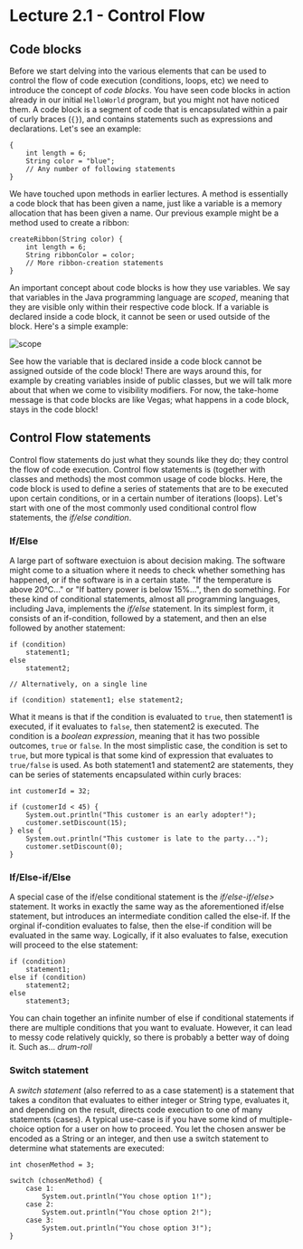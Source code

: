 # Lecture 2.1 - Control Flow
## Code blocks
Before we start delving into the various elements that can be used to control the flow of code execution (conditions, loops, etc) we need to introduce the concept of <i>code blocks</i>. You have seen code blocks in action already in our initial `HelloWorld` program, but you might not have noticed them. A code block is a segment of code that is encapsulated within a pair of curly braces (`{}`), and contains statements such as expressions and declarations. Let's see an example:
```
{
    int length = 6;
    String color = "blue";
    // Any number of following statements
}
```
We have touched upon methods in earlier lectures. A method is essentially a code block that has been given a name, just like a variable is a memory allocation that has been given a name. Our previous example might be a method used to create a ribbon:
```
createRibbon(String color) {
    int length = 6;
    String ribbonColor = color;
    // More ribbon-creation statements
} 
```
An important concept about code blocks is how they use variables. We say that variables in the Java programming language are <i>scoped</i>, meaning that they are visible only within their respective code block. If a variable is declared inside a code block, it cannot be seen or used outside of the block. Here's a simple example:

![scope](/assets/lecture_1/scope.png)

See how the variable that is declared inside a code block cannot be assigned outside of the code block! There are ways around this, for example by creating variables inside of public classes, but we will talk more about that when we come to visibility modifiers. For now, the take-home message is that code blocks are like Vegas; what happens in a code block, stays in the code block!

## Control Flow statements
Control flow statements do just what they sounds like they do; they control the flow of code execution. Control flow statements is (together with classes and methods) the most common usage of code blocks. Here, the code block is used to define a series of statements that are to be executed upon certain conditions, or in a certain number of iterations (loops). Let's start with one of the most commonly used conditional control flow statements, the <i>if/else condition</i>.

### If/Else
A large part of software exectuion is about decision making. The software might come to a situation where it needs to check whether something has happened, or if the software is in a certain state. "If the temperature is above 20°C..." or "If battery power is below 15%...", then do something. For these kind of conditional statements, almost all programming languages, including Java, implements the <i>if/else</i> statement. In its simplest form, it consists of an if-condition, followed by a statement, and then an else followed by another statement:
```
if (condition)
    statement1;
else
    statement2;

// Alternatively, on a single line

if (condition) statement1; else statement2;
```
What it means is that if the condition is evaluated to `true`, then statement1 is executed, if it evaluates to `false`, then statement2 is executed. The condition is a <i>boolean expression</i>, meaning that it has two possible outcomes, `true` or `false`. In the most simplistic case, the condition is set to `true`, but more typical is that some kind of expression that evaluates to `true/false` is used. As both statement1 and statement2 are statements, they can be series of statements encapsulated within curly braces:
```
int customerId = 32;

if (customerId < 45) {
    System.out.println("This customer is an early adopter!");
    customer.setDiscount(15);
} else {
    System.out.println("This customer is late to the party...");
    customer.setDiscount(0);
}
```

### If/Else-if/Else
A special case of the if/else conditional statement is the <i>if/else-if/else></i> statement. It works in exactly the same way as the aforementioned if/else statement, but introduces an intermediate condition called the else-if. If the orginal if-condition evaluates to false, then the else-if condition will be evaluated in the same way. Logically, if it also evaluates to false, execution will proceed to the else statement:
```
if (condition)
    statement1;
else if (condition)
    statement2;
else
    statement3;
```
You can chain together an infinite number of else if conditional statements if there are multiple conditions that you want to evaluate. However, it can lead to messy code relatively quickly, so there is probably a better way of doing it. Such as... *drum-roll*

### Switch statement
A <i>switch statement</i> (also referred to as a case statement) is a statement that takes a conditon that evaluates to either integer or String type, evaluates it, and depending on the result, directs code execution to one of many statements (cases). A typical use-case is if you have some kind of multiple-choice option for a user on how to proceed. You let the chosen answer be encoded as a String or an integer, and then use a switch statement to determine what statements are executed:
```
int chosenMethod = 3;

switch (chosenMethod) {
    case 1:
        System.out.println("You chose option 1!");
    case 2:
        System.out.println("You chose option 2!");
    case 3:
        System.out.println("You chose option 3!");
}
```

